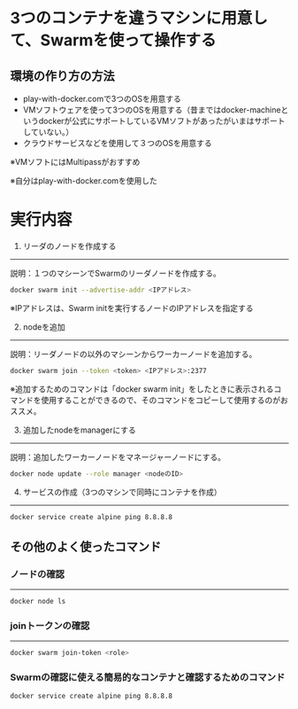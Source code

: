 # 3つのコンテナを違うマシンに用意して、Swarmを使って操作する

## 環境の作り方の方法
- play-with-docker.comで3つのOSを用意する
- VMソフトウェアを使って3つのOSを用意する（昔まではdocker-machineというdockerが公式にサポートしているVMソフトがあったがいまはサポートしていない。）
- クラウドサービスなどを使用して３つのOSを用意する

※VMソフトにはMultipassがおすすめ

※自分はplay-with-docker.comを使用した

# 実行内容

1. リーダのノードを作成する
<hr>

説明：１つのマシーンでSwarmのリーダノードを作成する。<br>

```bash
docker swarm init --advertise-addr <IPアドレス>
```

※IPアドレスは、Swarm initを実行するノードのIPアドレスを指定する

2. nodeを追加
<hr>

説明：リーダノードの以外のマシーンからワーカーノードを追加する。<br>

```bash
docker swarm join --token <token> <IPアドレス>:2377
```

※追加するためのコマンドは「docker swarm init」をしたときに表示されるコマンドを使用することができるので、そのコマンドをコピーして使用するのがおススメ。

3. 追加したnodeをmanagerにする
<hr>

説明：追加したワーカーノードをマネージャーノードにする。<br>

```bash
docker node update --role manager <nodeのID>
```

4. サービスの作成（3つのマシンで同時にコンテナを作成）
<hr>

```bash
docker service create alpine ping 8.8.8.8
```



## その他のよく使ったコマンド

### ノードの確認
<hr>

```bash
docker node ls
```

### joinトークンの確認
<hr>

```bash
docker swarm join-token <role>
```

### Swarmの確認に使える簡易的なコンテナと確認するためのコマンド

```bash
docker service create alpine ping 8.8.8.8
```